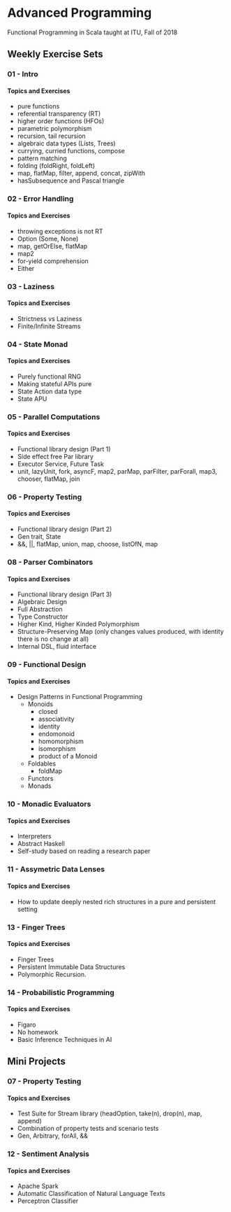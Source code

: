 # Advanced Programming
Functional Programming in Scala taught at ITU, Fall of 2018
## Weekly Exercise Sets
### 01 - Intro
#### Topics and Exercises
- pure functions
- referential transparency (RT)
- higher order functions (HFOs)
- parametric polymorphism 
- recursion, tail recursion
- algebraic data types (Lists, Trees)
- currying, curried functions, compose
- pattern matching
- folding (foldRight, foldLeft)
- map, flatMap, filter, append, concat, zipWith
- hasSubsequence and Pascal triangle

### 02 - Error Handling
#### Topics and Exercises
- throwing exceptions is not RT
- Option (Some, None)
- map, getOrElse, flatMap
- map2
- for-yield comprehension 
- Either

### 03 - Laziness
#### Topics and Exercises
- Strictness vs Laziness
- Finite/Infinite Streams

### 04 - State Monad
#### Topics and Exercises
- Purely functional RNG
- Making stateful APIs pure
- State Action data type
- State APU

### 05 - Parallel Computations
#### Topics and Exercises
- Functional library design (Part 1)
- Side effect free Par library
- Executor Service, Future Task
- unit, lazyUnit, fork, asyncF, map2, parMap, parFilter, parForall, map3, chooser, flatMap, join

### 06 - Property Testing
#### Topics and Exercises
- Functional library design (Part 2)
- Gen trait, State
- &&, ||, flatMap, union, map, choose, listOfN, map

### 08 - Parser Combinators
#### Topics and Exercises
- Functional library design (Part 3)
- Algebraic Design
- Full Abstraction
- Type Constructor
- Higher Kind, Higher Kinded Polymorphism
- Structure-Preserving Map (only changes values produced, with identity there is no change at all)
- Internal DSL, fluid interface

### 09 - Functional Design
#### Topics and Exercises
- Design Patterns in Functional Programming
  - Monoids 
    - closed
    - associativity
    - identity
    - endomonoid
    - homomorphism
    - isomorphism
    - product of a Monoid 
  - Foldables
    - foldMap
  - Functors
  - Monads

### 10 - Monadic Evaluators
#### Topics and Exercises
- Interpreters
- Abstract Haskell
- Self-study based on reading a research paper

### 11 - Assymetric Data Lenses
#### Topics and Exercises
- How to update deeply nested rich structures in a pure and persistent setting

### 13 - Finger Trees
#### Topics and Exercises
- Finger Trees 
- Persistent Immutable Data Structures 
- Polymorphic Recursion.

### 14 - Probabilistic Programming
#### Topics and Exercises
- Figaro
- No homework
- Basic Inference Techniques in AI

## Mini Projects

### 07 - Property Testing
#### Topics and Exercises
- Test Suite for Stream library (headOption, take(n), drop(n), map, append)
- Combination of property tests and scenario tests
- Gen, Arbitrary, forAll, &&

### 12 - Sentiment Analysis
#### Topics and Exercises
- Apache Spark
- Automatic Classification of Natural Language Texts
- Perceptron Classifier
